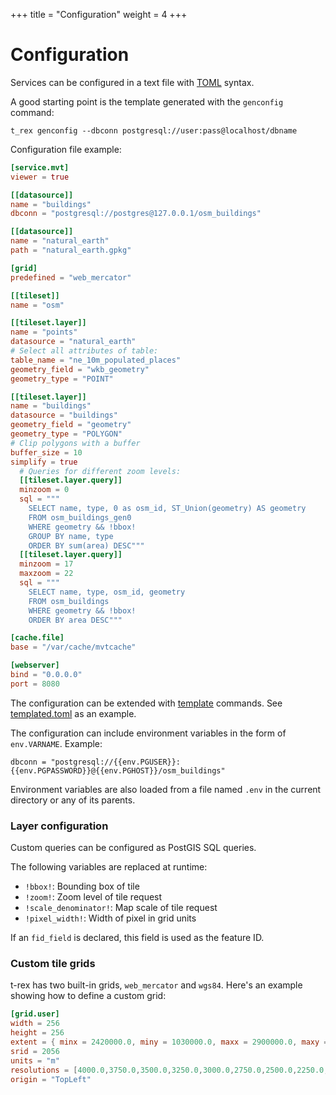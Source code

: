 +++
title = "Configuration"
weight = 4
+++

Configuration
=============

Services can be configured in a text file with [TOML](https://github.com/toml-lang/toml) syntax.

A good starting point is the template generated with the `genconfig` command:

    t_rex genconfig --dbconn postgresql://user:pass@localhost/dbname

Configuration file example:

```toml
[service.mvt]
viewer = true

[[datasource]]
name = "buildings"
dbconn = "postgresql://postgres@127.0.0.1/osm_buildings"

[[datasource]]
name = "natural_earth"
path = "natural_earth.gpkg"

[grid]
predefined = "web_mercator"

[[tileset]]
name = "osm"

[[tileset.layer]]
name = "points"
datasource = "natural_earth"
# Select all attributes of table:
table_name = "ne_10m_populated_places"
geometry_field = "wkb_geometry"
geometry_type = "POINT"

[[tileset.layer]]
name = "buildings"
datasource = "buildings"
geometry_field = "geometry"
geometry_type = "POLYGON"
# Clip polygons with a buffer
buffer_size = 10
simplify = true
  # Queries for different zoom levels:
  [[tileset.layer.query]]
  minzoom = 0
  sql = """
    SELECT name, type, 0 as osm_id, ST_Union(geometry) AS geometry
    FROM osm_buildings_gen0
    WHERE geometry && !bbox!
    GROUP BY name, type
    ORDER BY sum(area) DESC"""
  [[tileset.layer.query]]
  minzoom = 17
  maxzoom = 22
  sql = """
    SELECT name, type, osm_id, geometry
    FROM osm_buildings
    WHERE geometry && !bbox!
    ORDER BY area DESC"""

[cache.file]
base = "/var/cache/mvtcache"

[webserver]
bind = "0.0.0.0"
port = 8080
```

The configuration can be extended with [template](https://tera.netlify.com/docs/templates/) commands.
See [templated.toml](https://github.com/t-rex-tileserver/t-rex/blob/master/examples/templated.toml) as an example.

The configuration can include environment variables in the form of `env.VARNAME`. Example:

```
dbconn = "postgresql://{{env.PGUSER}}:{{env.PGPASSWORD}}@{{env.PGHOST}}/osm_buildings"
```

Environment variables are also loaded from a file named `.env` in the current directory or any of its parents.


### Layer configuration

Custom queries can be configured as PostGIS SQL queries.

The following variables are replaced at runtime:

* `!bbox!`: Bounding box of tile
* `!zoom!`: Zoom level of tile request
* `!scale_denominator!`: Map scale of tile request
* `!pixel_width!`: Width of pixel in grid units

If an `fid_field` is declared, this field is used as the feature ID.

### Custom tile grids

t-rex has two built-in grids, `web_mercator` and `wgs84`. Here's an example showing how to define a custom grid:

```toml
[grid.user]
width = 256
height = 256
extent = { minx = 2420000.0, miny = 1030000.0, maxx = 2900000.0, maxy = 1350000.0 }
srid = 2056
units = "m"
resolutions = [4000.0,3750.0,3500.0,3250.0,3000.0,2750.0,2500.0,2250.0,2000.0,1750.0,1500.0,1250.0,1000.0,750.0,650.0,500.0,250.0,100.0,50.0,20.0,10.0,5.0,2.5,2.0,1.5,1.0,0.5]
origin = "TopLeft"
```
